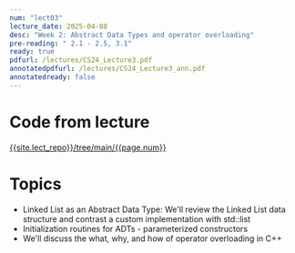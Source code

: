 ```yaml
---
num: "lect03"
lecture_date: 2025-04-08
desc: "Week 2: Abstract Data Types and operator overloading"
pre-reading: " 2.1 - 2.5, 3.1"
ready: true
pdfurl: /lectures/CS24_Lecture3.pdf
annotatedpdfurl: /lectures/CS24_Lecture3_ann.pdf
annotatedready: false
---
```

# Code from lecture

[{{site.lect_repo}}/tree/main/{{page.num}}]({{site.lect_repo}}/tree/main/{{page.num}})

# Topics
- Linked List as an Abstract Data Type: We'll review the Linked List data structure and contrast a custom implementation with std::list
- Initialization routines for ADTs - parameterized constructors
- We'll discuss the what, why, and how of operator overloading in C++


